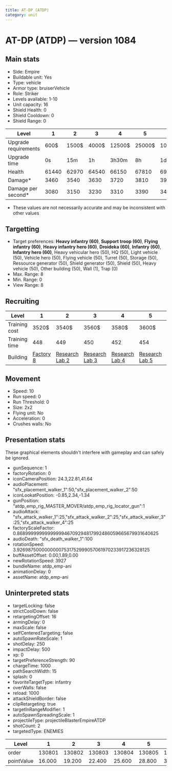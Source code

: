 ```yaml
---
title: AT-DP (ATDP)
category: unit
---
```


# AT-DP (ATDP) — version 1084

## Main stats

  * Side: Empire
  * Buildable unit: Yes
  * Type: vehicle
  * Armor type: bruiserVehicle
  * Role: Striker
  * Levels available: 1-10
  * Unit capacity: 16
  * Shield Health: 0
  * Shield Cooldown: 0
  * Shield Range: 0

|Level               |1    |2    |3    |4     |5     |6      |7      |8      |9       |10      |
|--------------------|-----|-----|-----|------|------|-------|-------|-------|--------|--------|
|Upgrade requirements|600$ |1500$|4000$|12500$|25000$|100000$|160000$|320000$|1000000$|1750000$|
|Upgrade time        |0s   |15m  |1h   |3h30m |8h    |1d     |2d     |3d12h  |5d      |1w1d    |
|Health              |61440|62970|64540|66150 |67810 |69510  |71260  |73060  |74900   |76800   |
|Damage*             |3460 |3540 |3630 |3720  |3810  |3910   |4010   |4110   |4210    |4320    |
|Damage per second*  |3080 |3150 |3230 |3310  |3390  |3480   |3560   |3650   |3740    |3840    |

* These values are not necessarily accurate and may be inconsistent with other values

## Targetting

  * Target preferences: **Heavy infantry (60)**, **Support troop (60)**, **Flying infantry (60)**, **Heavy infantry hero (60)**, **Droideka (60)**, **Infantry (60)**, **Infantry hero (60)**, Heavy vehicular hero (50), HQ (50), Light vehicle (50), Vehicle hero (50), Flying vehicle (50), Turret (50), Storage (50), Ressource generator (50), Shield generator (50), Shield (50), Heavy vehicle (50), Other building (50), Wall (1), Trap (0)
  * Max. Range: 8
  * Min. Range: 0
  * View Range: 8

## Recruiting

|Level        |1                              |2                                      |3                                      |4                                      |5                                      |6                                      |7                                      |8                                      |9                                      |10                                      |
|-------------|-------------------------------|---------------------------------------|---------------------------------------|---------------------------------------|---------------------------------------|---------------------------------------|---------------------------------------|---------------------------------------|---------------------------------------|----------------------------------------|
|Training cost|3520$                          |3540$                                  |3560$                                  |3580$                                  |3600$                                  |3620$                                  |3640$                                  |3660$                                  |3696$                                  |4048$                                   |
|Training time|448                            |449                                    |450                                    |452                                    |454                                    |456                                    |458                                    |460                                    |464                                    |480                                     |
|Building     |[Factory 8](empireFactory.html)|[Research Lab 2](empireOffenseLab.html)|[Research Lab 3](empireOffenseLab.html)|[Research Lab 4](empireOffenseLab.html)|[Research Lab 5](empireOffenseLab.html)|[Research Lab 6](empireOffenseLab.html)|[Research Lab 7](empireOffenseLab.html)|[Research Lab 8](empireOffenseLab.html)|[Research Lab 9](empireOffenseLab.html)|[Research Lab 10](empireOffenseLab.html)|

## Movement

  * Speed: 10
  * Run speed: 0
  * Run Threshold: 0
  * Size: 2x2
  * Flying unit: No
  * Acceleration: 0
  * Crushes walls: No

## Presentation stats

These graphical elements shouldn't interfere with gameplay and can safely be ignored.

  * gunSequence: 1
  * factoryRotation: 0
  * iconCameraPosition: 24.3,22.81,41.64
  * audioPlacement: "sfx_placement_walker_1":50,"sfx_placement_walker_2":50
  * iconLookatPosition: -0.85,2.34,-1.34
  * gunPosition: "atdp_emp_rig_MASTER_MOVER/atdp_emp_rig_locator_gun":1
  * audioAttack: "sfx_attack_walker_1":25,"sfx_attack_walker_2":25,"sfx_attack_walker_3":25,"sfx_attack_walker_4":25
  * factoryScaleFactor: 0.8689999999999999946709294817992486059665679931640625
  * audioDeath: "sfx_death_walker_1":100
  * rotationSpeed: 3.92698750000000007531752999057061970233917236328125
  * buffAssetOffset: 0.00,1.89,0.00
  * newRotationSpeed: 3927
  * bundleName: atdp_emp-ani
  * animationDelay: 0
  * assetName: atdp_emp-ani

## Uninterpreted stats

  * targetLocking: false
  * strictCoolDown: false
  * retargetingOffset: 16
  * armingDelay: 0
  * maxScale: false
  * selfCenteredTargeting: false
  * autoSpawnRateScale: 1
  * shotDelay: 250
  * impactDelay: 500
  * xp: 0
  * targetPreferenceStrength: 90
  * chargeTime: 1000
  * pathSearchWidth: 15
  * splash: 0
  * favoriteTargetType: infantry
  * overWalls: false
  * reload: 1000
  * attackShieldBorder: false
  * clipRetargeting: true
  * targetInRangeModifier: 1
  * autoSpawnSpreadingScale: 1
  * projectileType: projectileBlasterEmpireATDP
  * shotCount: 2
  * targetedType: ENEMIES

|Level     |1     |2     |3     |4     |5     |6     |7     |8     |9     |10    |
|----------|------|------|------|------|------|------|------|------|------|------|
|order     |130801|130802|130803|130804|130805|130806|130807|130808|130809|130810|
|pointValue|16.000|19.200|22.400|25.600|28.800|32.000|35.200|38.400|41.600|48.000|

